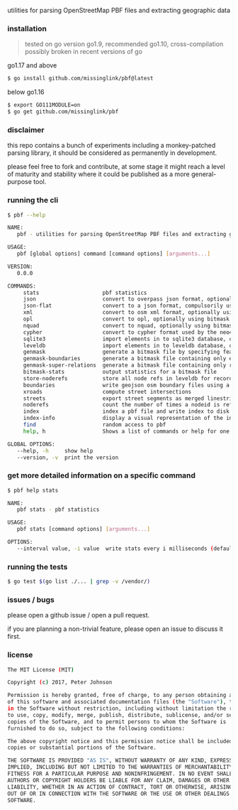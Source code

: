 
utilities for parsing OpenStreetMap PBF files and extracting geographic data

### installation

> tested on go version go1.9, recommended go1.10, cross-compilation possibly broken in recent versions of go

go1.17 and above
```bash
$ go install github.com/missinglink/pbf@latest
```
below go1.16
```bash
$ export GO111MODULE=on
$ go get github.com/missinglink/pbf
```

### disclaimer

this repo contains a bunch of experiments including a monkey-patched parsing library, it should be considered as permanently in development.

please feel free to fork and contribute, at some stage it might reach a level of maturity and stability where it could be published as a more general-purpose tool.

### running the cli

```bash
$ pbf --help

NAME:
   pbf - utilities for parsing OpenStreetMap PBF files and extracting geographic data

USAGE:
   pbf [global options] command [command options] [arguments...]

VERSION:
   0.0.0

COMMANDS:
     stats                    pbf statistics
     json                     convert to overpass json format, optionally using bitmask to filter elements
     json-flat                convert to a json format, compulsorily using bitmask to filter elements and leveldb to denormalize where possible
     xml                      convert to osm xml format, optionally using bitmask to filter elements
     opl                      convert to opl, optionally using bitmask to filter elements
     nquad                    convert to nquad, optionally using bitmask to filter elements
     cypher                   convert to cypher format used by the neo4j graph database, optionally using bitmask to filter elements
     sqlite3                  import elements in to sqlite3 database, optionally using bitmask to filter elements
     leveldb                  import elements in to leveldb database, optionally using bitmask to filter elements
     genmask                  generate a bitmask file by specifying feature tags to match
     genmask-boundaries       generate a bitmask file containing only elements referenced by a boundary:administrative relation
     genmask-super-relations  generate a bitmask file containing only relations which have at least one another relation as a member
     bitmask-stats            output statistics for a bitmask file
     store-noderefs           store all node refs in leveldb for records matching bitmask
     boundaries               write geojson osm boundary files using a leveldb database as source
     xroads                   compute street intersections
     streets                  export street segments as merged linestrings, encoded in various formats
     noderefs                 count the number of times a nodeid is referenced in file
     index                    index a pbf file and write index to disk
     index-info               display a visual representation of the index file
     find                     random access to pbf
     help, h                  Shows a list of commands or help for one command

GLOBAL OPTIONS:
   --help, -h     show help
   --version, -v  print the version
```

### get more detailed information on a specific command

```bash
$ pbf help stats

NAME:
   pbf stats - pbf statistics

USAGE:
   pbf stats [command options] [arguments...]

OPTIONS:
   --interval value, -i value  write stats every i milliseconds (default: 0)
```

### running the tests

```bash
$ go test $(go list ./... | grep -v /vendor/)
```

### issues / bugs

please open a github issue / open a pull request.

if you are planning a non-trivial feature, please open an issue to discuss it first.

### license

```bash
The MIT License (MIT)

Copyright (c) 2017, Peter Johnson

Permission is hereby granted, free of charge, to any person obtaining a copy
of this software and associated documentation files (the "Software"), to deal
in the Software without restriction, including without limitation the rights
to use, copy, modify, merge, publish, distribute, sublicense, and/or sell
copies of the Software, and to permit persons to whom the Software is
furnished to do so, subject to the following conditions:

The above copyright notice and this permission notice shall be included in all
copies or substantial portions of the Software.

THE SOFTWARE IS PROVIDED "AS IS", WITHOUT WARRANTY OF ANY KIND, EXPRESS OR
IMPLIED, INCLUDING BUT NOT LIMITED TO THE WARRANTIES OF MERCHANTABILITY,
FITNESS FOR A PARTICULAR PURPOSE AND NONINFRINGEMENT. IN NO EVENT SHALL THE
AUTHORS OR COPYRIGHT HOLDERS BE LIABLE FOR ANY CLAIM, DAMAGES OR OTHER
LIABILITY, WHETHER IN AN ACTION OF CONTRACT, TORT OR OTHERWISE, ARISING FROM,
OUT OF OR IN CONNECTION WITH THE SOFTWARE OR THE USE OR OTHER DEALINGS IN THE
SOFTWARE.
```
